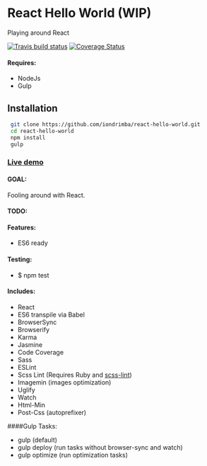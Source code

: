 # React Hello World (WIP)

Playing around React

[![Travis build status](https://travis-ci.org/iondrimba/react-hello-world.svg?branch=master)](https://travis-ci.org/iondrimba/react-hello-world) [![Coverage Status](https://coveralls.io/repos/github/iondrimba/react-hello-world/badge.svg?branch=master)](https://coveralls.io/github/iondrimba/react-hello-world?branch=master)


#### Requires:

* NodeJs
* Gulp

## Installation

```sh
 git clone https://github.com/iondrimba/react-hello-world.git 
 cd react-hello-world
 npm install
 gulp
```

### [Live demo]

#### GOAL:
Fooling around with React.


#### TODO:


#### Features:

* ES6 ready

#### Testing:

* $ npm test

#### Includes:

* React
* ES6 transpile via Babel
* BrowserSync
* Browserify
* Karma 
* Jasmine 
* Code Coverage
* Sass
* ESLint
* Scss Lint (Requires Ruby and [scss-lint])
* Imagemin (images optimization)
* Uglify
* Watch
* Html-Min
* Post-Css (autoprefixer)

####Gulp Tasks:

* gulp (default)
* gulp deploy (run tasks without browser-sync and watch)
* gulp optimize (run optimization tasks)

[scss-lint]:<https://github.com/brigade/scss-lint#installation>
[Live demo]:<http://iondrimba.github.io/react-hello-world/>
